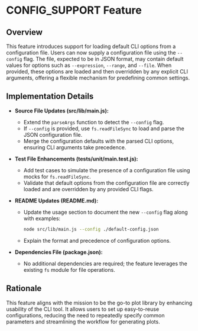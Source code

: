 # CONFIG_SUPPORT Feature

## Overview
This feature introduces support for loading default CLI options from a configuration file. Users can now supply a configuration file using the `--config` flag. The file, expected to be in JSON format, may contain default values for options such as `--expression`, `--range`, and `--file`. When provided, these options are loaded and then overridden by any explicit CLI arguments, offering a flexible mechanism for predefining common settings.

## Implementation Details
- **Source File Updates (src/lib/main.js):**
  - Extend the `parseArgs` function to detect the `--config` flag.
  - If `--config` is provided, use `fs.readFileSync` to load and parse the JSON configuration file.
  - Merge the configuration defaults with the parsed CLI options, ensuring CLI arguments take precedence.

- **Test File Enhancements (tests/unit/main.test.js):**
  - Add test cases to simulate the presence of a configuration file using mocks for `fs.readFileSync`.
  - Validate that default options from the configuration file are correctly loaded and are overridden by any provided CLI flags.

- **README Updates (README.md):**
  - Update the usage section to document the new `--config` flag along with examples:

    ```sh
    node src/lib/main.js --config ./default-config.json
    ```

  - Explain the format and precedence of configuration options.

- **Dependencies File (package.json):**
  - No additional dependencies are required; the feature leverages the existing `fs` module for file operations.

## Rationale
This feature aligns with the mission to be the go-to plot library by enhancing usability of the CLI tool. It allows users to set up easy-to-reuse configurations, reducing the need to repeatedly specify common parameters and streamlining the workflow for generating plots.
